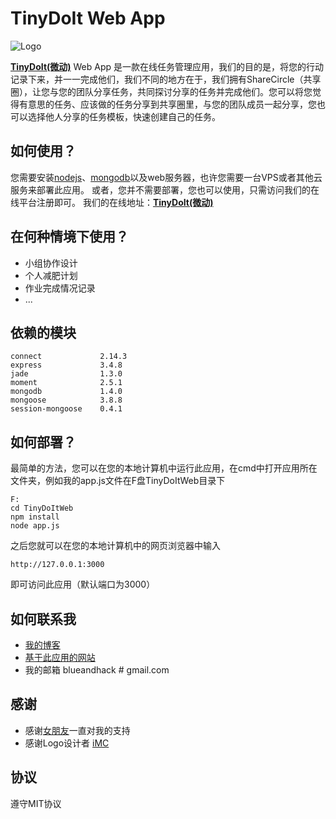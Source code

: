 TinyDoIt Web App
================

![Logo](https://raw.githubusercontent.com/blueandhack/TinyDoItWeb/master/public/images/favicon.png)

[**TinyDoIt(微动)**](http://tinydoit.com) Web App 是一款在线任务管理应用，我们的目的是，将您的行动记录下来，并一一完成他们，我们不同的地方在于，我们拥有ShareCircle（共享圈），让您与您的团队分享任务，共同探讨分享的任务并完成他们。您可以将您觉得有意思的任务、应该做的任务分享到共享圈里，与您的团队成员一起分享，您也可以选择他人分享的任务模板，快速创建自己的任务。

如何使用？
----------
您需要安装[nodejs](http://nodejs.org/download/)、[mongodb](http://www.mongodb.org/downloads)以及web服务器，也许您需要一台VPS或者其他云服务来部署此应用。
或者，您并不需要部署，您也可以使用，只需访问我们的在线平台注册即可。
我们的在线地址：[**TinyDoIt(微动)**](http://tinydoit.com)

在何种情境下使用？
-----------------
*   小组协作设计
*   个人减肥计划
*   作业完成情况记录
*   ...

依赖的模块
----------

    connect             2.14.3
    express             3.4.8
    jade                1.3.0
    moment              2.5.1
    mongodb             1.4.0
    mongoose            3.8.8
    session-mongoose    0.4.1

如何部署？
---------
最简单的方法，您可以在您的本地计算机中运行此应用，在cmd中打开应用所在文件夹，例如我的app.js文件在F盘TinyDoItWeb目录下

    F:
    cd TinyDoItWeb
    npm install
    node app.js

之后您就可以在您的本地计算机中的网页浏览器中输入

    http://127.0.0.1:3000

即可访问此应用（默认端口为3000）

如何联系我
---------

+ [我的博客](http://blueandhack.com)
+ [基于此应用的网站](http://tinydoit.com)
+ 我的邮箱 blueandhack # gmail.com

感谢
----

+ 感谢[女朋友](http://yogashirley.com)一直对我的支持
+ 感谢Logo设计者 [iMC](http://www.7imc.com/)

协议
-----
遵守MIT协议